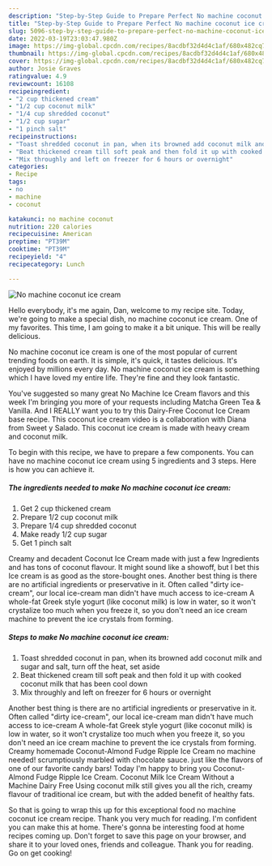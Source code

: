 ```yaml
---
description: "Step-by-Step Guide to Prepare Perfect No machine coconut ice cream"
title: "Step-by-Step Guide to Prepare Perfect No machine coconut ice cream"
slug: 5096-step-by-step-guide-to-prepare-perfect-no-machine-coconut-ice-cream
date: 2022-03-19T23:03:47.980Z
image: https://img-global.cpcdn.com/recipes/8acdbf32d4d4c1af/680x482cq70/no-machine-coconut-ice-cream-recipe-main-photo.jpg
thumbnail: https://img-global.cpcdn.com/recipes/8acdbf32d4d4c1af/680x482cq70/no-machine-coconut-ice-cream-recipe-main-photo.jpg
cover: https://img-global.cpcdn.com/recipes/8acdbf32d4d4c1af/680x482cq70/no-machine-coconut-ice-cream-recipe-main-photo.jpg
author: Josie Graves
ratingvalue: 4.9
reviewcount: 16108
recipeingredient:
- "2 cup thickened cream"
- "1/2 cup coconut milk"
- "1/4 cup shredded coconut"
- "1/2 cup sugar"
- "1 pinch salt"
recipeinstructions:
- "Toast shredded coconut in pan, when its browned add coconut milk and sugar and salt, turn off the heat, set aside"
- "Beat thickened cream till soft peak and then fold it up with cooked coconut milk that has been cool down"
- "Mix throughly and left on freezer for 6 hours or overnight"
categories:
- Recipe
tags:
- no
- machine
- coconut

katakunci: no machine coconut 
nutrition: 220 calories
recipecuisine: American
preptime: "PT39M"
cooktime: "PT39M"
recipeyield: "4"
recipecategory: Lunch

---
```



![No machine coconut ice cream](https://img-global.cpcdn.com/recipes/8acdbf32d4d4c1af/680x482cq70/no-machine-coconut-ice-cream-recipe-main-photo.jpg)

Hello everybody, it's me again, Dan, welcome to my recipe site. Today, we're going to make a special dish, no machine coconut ice cream. One of my favorites. This time, I am going to make it a bit unique. This will be really delicious.

No machine coconut ice cream is one of the most popular of current trending foods on earth. It is simple, it's quick, it tastes delicious. It's enjoyed by millions every day. No machine coconut ice cream is something which I have loved my entire life. They're fine and they look fantastic.

You&#39;ve suggested so many great No Machine Ice Cream flavors and this week I&#39;m bringing you more of your requests including Matcha Green Tea &amp; Vanilla. And I REALLY want you to try this Dairy-Free Coconut Ice Cream base recipe. This coconut ice cream video is a collaboration with Diana from Sweet y Salado. This coconut ice cream is made with heavy cream and coconut milk.


To begin with this recipe, we have to prepare a few components. You can have no machine coconut ice cream using 5 ingredients and 3 steps. Here is how you can achieve it.

<!--inarticleads1-->

##### The ingredients needed to make No machine coconut ice cream:

1. Get 2 cup thickened cream
1. Prepare 1/2 cup coconut milk
1. Prepare 1/4 cup shredded coconut
1. Make ready 1/2 cup sugar
1. Get 1 pinch salt


Creamy and decadent Coconut Ice Cream made with just a few Ingredients and has tons of coconut flavour. It might sound like a showoff, but I bet this Ice cream is as good as the store-bought ones. Another best thing is there are no artificial ingredients or preservative in it. Often called &#34;dirty ice-cream&#34;, our local ice-cream man didn&#39;t have much access to ice-cream A whole-fat Greek style yogurt (like coconut milk) is low in water, so it won&#39;t crystalize too much when you freeze it, so you don&#39;t need an ice cream machine to prevent the ice crystals from forming. 

<!--inarticleads2-->

##### Steps to make No machine coconut ice cream:

1. Toast shredded coconut in pan, when its browned add coconut milk and sugar and salt, turn off the heat, set aside
1. Beat thickened cream till soft peak and then fold it up with cooked coconut milk that has been cool down
1. Mix throughly and left on freezer for 6 hours or overnight


Another best thing is there are no artificial ingredients or preservative in it. Often called &#34;dirty ice-cream&#34;, our local ice-cream man didn&#39;t have much access to ice-cream A whole-fat Greek style yogurt (like coconut milk) is low in water, so it won&#39;t crystalize too much when you freeze it, so you don&#39;t need an ice cream machine to prevent the ice crystals from forming. Creamy homemade Coconut-Almond Fudge Ripple Ice Cream no machine needed! scrumptiously marbled with chocolate sauce. just like the flavors of one of our favorite candy bars! Today I&#39;m happy to bring you Coconut-Almond Fudge Ripple Ice Cream. Coconut Milk Ice Cream Without a Machine Dairy Free Using coconut milk still gives you all the rich, creamy flavour of traditional ice cream, but with the added benefit of healthy fats. 

So that is going to wrap this up for this exceptional food no machine coconut ice cream recipe. Thank you very much for reading. I'm confident you can make this at home. There's gonna be interesting food at home recipes coming up. Don't forget to save this page on your browser, and share it to your loved ones, friends and colleague. Thank you for reading. Go on get cooking!
